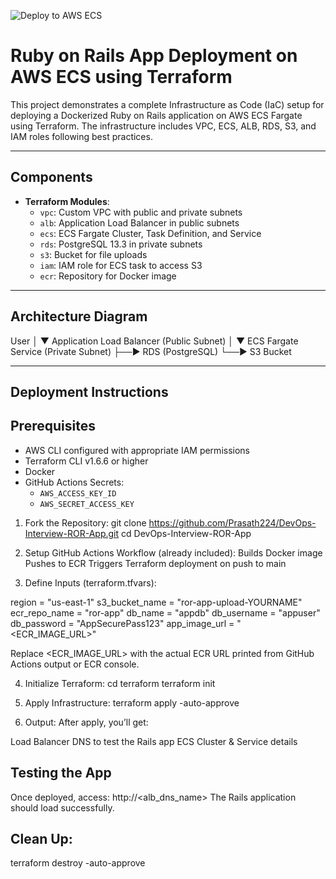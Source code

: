 ![Deploy to AWS ECS](https://github.com/Prasath224/DevOps-Interview-ROR-App/actions/workflows/docker.yml/badge.svg)


# Ruby on Rails App Deployment on AWS ECS using Terraform

This project demonstrates a complete Infrastructure as Code (IaC) setup for deploying a Dockerized Ruby on Rails application on AWS ECS Fargate using Terraform. The infrastructure includes VPC, ECS, ALB, RDS, S3, and IAM roles following best practices.

---

## Components
- **Terraform Modules**:
  - `vpc`: Custom VPC with public and private subnets
  - `alb`: Application Load Balancer in public subnets
  - `ecs`: ECS Fargate Cluster, Task Definition, and Service
  - `rds`: PostgreSQL 13.3 in private subnets
  - `s3`: Bucket for file uploads
  - `iam`: IAM role for ECS task to access S3
  - `ecr`: Repository for Docker image

---

## Architecture Diagram
User
  │
  ▼
Application Load Balancer (Public Subnet)
  │
  ▼
ECS Fargate Service (Private Subnet)
  ├──▶ RDS (PostgreSQL)
  └──▶ S3 Bucket


---

## Deployment Instructions

## Prerequisites
- AWS CLI configured with appropriate IAM permissions
- Terraform CLI v1.6.6 or higher
- Docker
- GitHub Actions Secrets:
  - `AWS_ACCESS_KEY_ID`
  - `AWS_SECRET_ACCESS_KEY`

1. Fork the Repository:
git clone https://github.com/Prasath224/DevOps-Interview-ROR-App.git
cd DevOps-Interview-ROR-App

2. Setup GitHub Actions Workflow (already included):
Builds Docker image
Pushes to ECR
Triggers Terraform deployment on push to main

3. Define Inputs (terraform.tfvars):

region           = "us-east-1"
s3_bucket_name   = "ror-app-upload-YOURNAME"
ecr_repo_name    = "ror-app"
db_name          = "appdb"
db_username      = "appuser"
db_password      = "AppSecurePass123"
app_image_url    = "<ECR_IMAGE_URL>"

Replace <ECR_IMAGE_URL> with the actual ECR URL printed from GitHub Actions output or ECR console.

4. Initialize Terraform:
cd terraform
terraform init

5. Apply Infrastructure:
terraform apply -auto-approve

6. Output:
After apply, you’ll get:

Load Balancer DNS to test the Rails app
ECS Cluster & Service details

## Testing the App
Once deployed, access: http://<alb_dns_name>
The Rails application should load successfully.

## Clean Up:
terraform destroy -auto-approve

